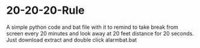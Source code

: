 # 20-20-20-Rule
A simple python code and bat file with it to remind to take break from screen every 20 minutes and look away at 20 feet distance for 20 seconds. Just download extract and double click alarmbat.bat
